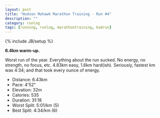 ```yaml
---
layout: post
title: "Hudson Mohawk Marathon Training - Run #4"
description: ""
category: runlog
tags: [running, runlog, marathontraining, badrun]
---
```

{% include JB/setup %}

**6.4km warm-up.**

Worst run of the year. Everything about the run
sucked. No energy, no strength, no focus, etc.
4.83km easy, 1.6km hard(ish). Seriously, fastest
km was 4:34; and that took every ounce of energy.

+ Distance: 6.43km
+ Pace: 4'52"
+ Elevation: 32m
+ Calories: 535
+ Duration: 31:18
+ Worst Split: 5:01/km (5)
+ Best Split: 4:34/km (6)
